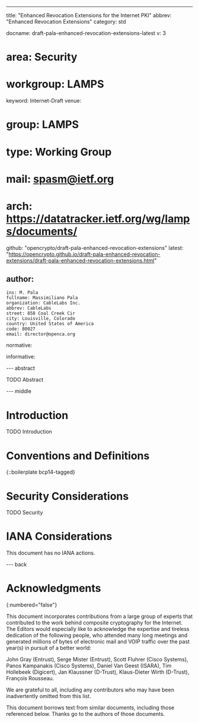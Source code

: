 ---

title: "Enhanced Revocation Extensions for the Internet PKI"
abbrev: "Enhanced Revocation Extensions"
category: std

docname: draft-pala-enhanced-revocation-extensions-latest
v: 3
# area: Security
# workgroup: LAMPS
keyword: Internet-Draft
venue:
#  group: LAMPS
#  type: Working Group
#  mail: spasm@ietf.org
#  arch: https://datatracker.ietf.org/wg/lamps/documents/
  github: "opencrypto/draft-pala-enhanced-revocation-extensions"
  latest: "https://opencrypto.github.io/draft-pala-enhanced-revocation-extensions/draft-pala-enhanced-revocation-extensions.html"

author:
 -
    ins: M. Pala
    fullname: Massimiliano Pala
    organization: CableLabs Inc.
    abbrev: CableLabs
    street: 858 Coal Creek Cir
    city: Louisville, Colorado
    country: United States of America
    code: 80027
    email: director@openca.org

normative:

informative:


--- abstract

TODO Abstract


--- middle

# Introduction

TODO Introduction


# Conventions and Definitions

{::boilerplate bcp14-tagged}


# Security Considerations

TODO Security


# IANA Considerations

This document has no IANA actions.


--- back

# Acknowledgments
{:numbered="false"}

This document incorporates contributions from a large group of experts that
contributed to the work behind composite cryptography for the Internet.
The Editors would especially like to acknowledge the expertise and tireless
dedication of the following people, who attended many long meetings and
generated millions of bytes of electronic mail and VOIP traffic over the
past year(s) in pursuit of a better world:

John Gray (Entrust),
Serge Mister (Entrust),
Scott Fluhrer (Cisco Systems),
Panos Kampanakis (Cisco Systems),
Daniel Van Geest (ISARA),
Tim Hollebeek (Digicert),
Jan Klaussner (D-Trust),
Klaus-Dieter Wirth (D-Trust),
François Rousseau.

We are grateful to all, including any contributors who may have
been inadvertently omitted from this list.

This document borrows text from similar documents, including those referenced
below. Thanks go to the authors of those documents.

